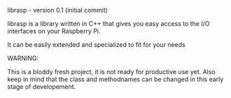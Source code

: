 librasp - version 0.1 (initial commit)

librasp is a library written in C++ that gives you
easy access to the I/O interfaces on your Raspberry Pi.

It can be easily extended and specialized to fit for your needs

WARNING:

This is a bloddy fresh project, it is not ready for productive use yet.
Also keep in mind that the class and methodnames can be changed 
in this early stage of developement.

